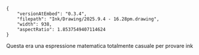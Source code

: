 
```handdrawn-ink
{
	"versionAtEmbed": "0.3.4",
	"filepath": "Ink/Drawing/2025.9.4 - 16.28pm.drawing",
	"width": 938,
	"aspectRatio": 1.8537549407114624
}
```
Questa era una espressione matematica totalmente casuale per provare ink
